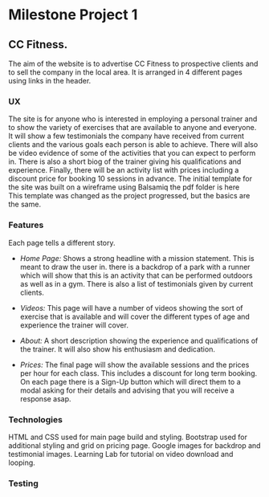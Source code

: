 # Milestone Project 1

## CC Fitness. 
The aim of the website is to advertise CC Fitness to prospective clients and to sell the company in the local area.  It is arranged in 4 different pages using links in the header.


### UX

The site is for anyone who is interested in employing a personal trainer and to show the variety of exercises that are available to anyone and everyone. 
It will show a few testimonials the company have received from current clients and the various goals each person is able to achieve. 
There will also be video evidence of some of the activities that you can expect to perform in. 
There is also a short biog of the trainer giving his qualifications and experience.
Finally, there will be an activity list with prices including a discount price for booking 10 sessions in advance.
The initial template for the site was built on a wireframe using Balsamiq the pdf folder is here  
This template was changed as the project progressed, but the basics are the same. 


### Features

Each page tells a different story. 

- *Home Page:* Shows a strong headline with a mission statement. This is meant to draw the user in. there is a backdrop of a park with a runner which will show that this is an activity 
               that can be performed outdoors as well as in a gym. There is also a list of testimonials given by current clients. 

- *Videos:* This page will have a number of videos showing the sort of exercise that is available and will cover the different types of age and experience the trainer will cover. 

- *About:* A short description showing the experience and qualifications of the trainer. It will also show his enthusiasm and dedication. 

- *Prices:* The final page will show the available sessions and the prices per hour for each class. This includes a discount for long term booking. On each page 
            there is a Sign-Up button which will direct them to a modal asking for their details and advising that you will receive a response asap.

### Technologies
HTML and CSS used for main page build and styling.
Bootstrap used for additional styling and grid on pricing page.
Google images for backdrop and testimonial images.
Learning Lab for tutorial on video download and looping. 

### Testing
